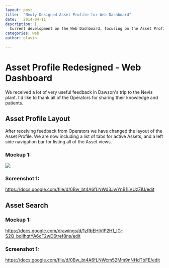 ```yaml
---
layout: post
title:  "Newly Designed Asset Profile for Web Dashboard"
date:   2014-04-11
description: |
  Current development on the Web Dashboard, focusing on the Asset Profile.
categories: web
author: glavin

---
```


# Asset Profile Redesigned - Web Dashboard

We received a lot of very useful feedback in Dawson's trip to the Nevis plant.
I'd like to thank all of the Operators for sharing their knowledge and patients.

## Asset Profile Layout
After receiving feedback from Operators we have changed the layout of the Asset Profile. We are now including a list of tabs for active Assets, and a left side navigation bar for listing all of the Asset views.

### Mockup 1:
[![](https://docs.google.com/drawings/d/1ja8E4vthUA0Ku7L8Ga2MkGtvsi4Tc46lmWF9io3SK9c/pub?w=960&amp;h=720)](https://docs.google.com/drawings/d/1ja8E4vthUA0Ku7L8Ga2MkGtvsi4Tc46lmWF9io3SK9c/edit)

### Screenshot 1:
https://docs.google.com/file/d/0Bw_bt4A6fLNWd3JwYnB1LVUzZlU/edit

## Asset Search

### Mockup 1:
https://docs.google.com/drawings/d/1zRbEHjVlP2H1_lG-S2Q_boIIhqtYA6cF2wD6tref8ns/edit

### Screenshot 1:
https://docs.google.com/file/d/0Bw_bt4A6fLNWcm52Mm9nNHdTbFE/edit
